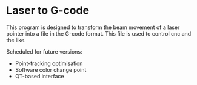 Laser to G-code
===============

This program is designed to transform the beam movement of a laser pointer into a file in the G-code format.
This file is used to control cnc and the like.

Scheduled for future versions:
- Point-tracking optimisation
- Software color change point
- QT-based interface